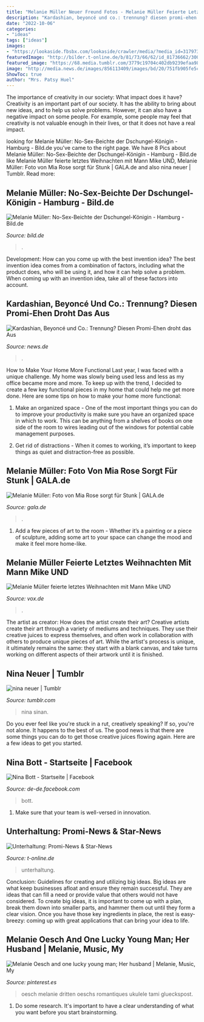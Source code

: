 ```yaml
---
title: "Melanie Müller Neuer Freund Fotos - Melanie Müller Feierte Letztes Weihnachten Mit Mann Mike Und"
description: "Kardashian, beyoncé und co.: trennung? diesen promi-ehen droht das aus"
date: "2022-10-06"
categories:
- "ideas"
tags: ["ideas"]
images:
- "https://lookaside.fbsbx.com/lookaside/crawler/media/?media_id=3179737802040846"
featuredImage: "http://bilder.t-online.de/b/81/73/66/62/id_81736662/300_80/tid_da/nicky-hilton-ist-zum-zweiten-mal-schwanger-.jpg"
featured_image: "https://68.media.tumblr.com/3779c19704c402db9239efaa98672f0e/tumblr_inline_nu7quwooRf1snoibe_540.jpg"
image: "http://media.news.de/images/856113409/images/bd/20/751fb905fe5caf604a911d2c1b86/nopic/no_pic/672/395/-/1/-/-/1017/598/-/-/ted-kennedy_856113409_672x395_f7e31b1dbc06df7c489587c8294f6ee6.jpg"
ShowToc: true
author: "Mrs. Patsy Huel"
---
```



The importance of creativity in our society: What impact does it have?
Creativity is an important part of our society. It has the ability to bring about new ideas, and to help us solve problems. However, it can also have a negative impact on some people. For example, some people may feel that creativity is not valuable enough in their lives, or that it does not have a real impact.

	

		
looking for Melanie Müller: No-Sex-Beichte der Dschungel-Königin - Hamburg - Bild.de you've came to the right page. We have 8 Pics about Melanie Müller: No-Sex-Beichte der Dschungel-Königin - Hamburg - Bild.de like Melanie Müller feierte letztes Weihnachten mit Mann Mike UND, Melanie Müller: Foto von Mia Rose sorgt für Stunk | GALA.de and also nina neuer | Tumblr. Read more:
		
    
## Melanie Müller: No-Sex-Beichte Der Dschungel-Königin - Hamburg - Bild.de

<img loading=lazy src="https://bilder.bild.de/fotos-skaliert/kim-gloss-mit-fans-39203713-36402276/2,w=1280,c=0.bild.jpg" onerror="this.onerror=null;this.src='https://tse2.mm.bing.net/th?id=OIP.IKbK5NzX1lol5487Xtw6dgHaEK&amp;pid=15.1';" alt="Melanie Müller: No-Sex-Beichte der Dschungel-Königin - Hamburg - Bild.de">

_Source: bild.de_

>. 

	

Development: How can you come up with the best invention idea?
The best invention idea comes from a combination of factors, including what the product does, who will be using it, and how it can help solve a problem. When coming up with an invention idea, take all of these factors into account.

    
## Kardashian, Beyoncé Und Co.: Trennung? Diesen Promi-Ehen Droht Das Aus

<img loading=lazy src="http://media.news.de/images/856113409/images/bd/20/751fb905fe5caf604a911d2c1b86/nopic/no_pic/672/395/-/1/-/-/1017/598/-/-/ted-kennedy_856113409_672x395_f7e31b1dbc06df7c489587c8294f6ee6.jpg" onerror="this.onerror=null;this.src='https://tse1.mm.bing.net/th?id=OIP.ucnTTSkZDKe83vxhQDpZ6wHaEW&amp;pid=15.1';" alt="Kardashian, Beyoncé und Co.: Trennung? Diesen Promi-Ehen droht das Aus">

_Source: news.de_

>. 

	

How to Make Your Home More Functional
Last year, I was faced with a unique challenge. My home was slowly being used less and less as my office became more and more. To keep up with the trend, I decided to create a few key functional pieces in my home that could help me get more done. Here are some tips on how to make your home more functional: 
1. Make an organized space - One of the most important things you can do to improve your productivity is make sure you have an organized space in which to work. This can be anything from a shelves of books on one side of the room to wires leading out of the windows for potential cable management purposes. 

2. Get rid of distractions - When it comes to working, it’s important to keep things as quiet and distraction-free as possible.

    
## Melanie Müller: Foto Von Mia Rose Sorgt Für Stunk | GALA.de

<img loading=lazy src="https://image.gala.de/21477406/16x9-1200-675/2dfdf3eb3bacf84a12ae00af37da3e5b/jo/melanie-mueller--1-.jpg" onerror="this.onerror=null;this.src='https://tse2.mm.bing.net/th?id=OIP.l_UbWrW2MeYvAURauMGlawHaEK&amp;pid=15.1';" alt="Melanie Müller: Foto von Mia Rose sorgt für Stunk | GALA.de">

_Source: gala.de_

>. 

	

1. Add a few pieces of art to the room - Whether it’s a painting or a piece of sculpture, adding some art to your space can change the mood and make it feel more home-like.

    
## Melanie Müller Feierte Letztes Weihnachten Mit Mann Mike UND

<img loading=lazy src="https://aisvox-a.akamaihd.net/masters/1208079/26-1/355x0/2975/melanie-mueller-gemeinsames-weihnachtsfest-mit-ihrem-mann-und-uwe.jpg" onerror="this.onerror=null;this.src='https://tse4.mm.bing.net/th?id=OIP.7xWcubAIjmsz8VoZND42egAAAA&amp;pid=15.1';" alt="Melanie Müller feierte letztes Weihnachten mit Mann Mike UND">

_Source: vox.de_

>. 

	

The artist as creator: How does the artist create their art?
Creative artists create their art through a variety of mediums and techniques. They use their creative juices to express themselves, and often work in collaboration with others to produce unique pieces of art. While the artist's process is unique, it ultimately remains the same: they start with a blank canvas, and take turns working on different aspects of their artwork until it is finished.

    
## Nina Neuer | Tumblr

<img loading=lazy src="https://68.media.tumblr.com/3779c19704c402db9239efaa98672f0e/tumblr_inline_nu7quwooRf1snoibe_540.jpg" onerror="this.onerror=null;this.src='https://tse4.mm.bing.net/th?id=OIP.5Tyz51uPaVX5-FCULNwV6wHaFj&amp;pid=15.1';" alt="nina neuer | Tumblr">

_Source: tumblr.com_

>nina sinan. 

	

Do you ever feel like you're stuck in a rut, creatively speaking? If so, you're not alone. It happens to the best of us. The good news is that there are some things you can do to get those creative juices flowing again. Here are a few ideas to get you started.

    
## Nina Bott - Startseite | Facebook

<img loading=lazy src="https://lookaside.fbsbx.com/lookaside/crawler/media/?media_id=3179737802040846" onerror="this.onerror=null;this.src='https://tse1.mm.bing.net/th?id=OIP.Mv36JybdLaEEppodhLl9MAHaJQ&amp;pid=15.1';" alt="Nina Bott - Startseite | Facebook">

_Source: de-de.facebook.com_

>bott. 

	

1. Make sure that your team is well-versed in innovation.

    
## Unterhaltung: Promi-News &amp; Star-News

<img loading=lazy src="http://bilder.t-online.de/b/81/73/66/62/id_81736662/300_80/tid_da/nicky-hilton-ist-zum-zweiten-mal-schwanger-.jpg" onerror="this.onerror=null;this.src='https://tse4.mm.bing.net/th?id=OIP.8o-pwLBqYMf2IpNVqDm92wAAAA&amp;pid=15.1';" alt="Unterhaltung: Promi-News &amp; Star-News">

_Source: t-online.de_

>unterhaltung. 

	

Conclusion: Guidelines for creating and utilizing big ideas.
Big ideas are what keep businesses afloat and ensure they remain successful. They are ideas that can fill a need or provide value that others would not have considered. To create big ideas, it is important to come up with a plan, break them down into smaller parts, and hammer them out until they form a clear vision. Once you have those key ingredients in place, the rest is easy- breezy: coming up with great applications that can bring your idea to life.

    
## Melanie Oesch And One Lucky Young Man; Her Husband | Melanie, Music, My

<img loading=lazy src="https://i.pinimg.com/originals/2a/c5/58/2ac558f225993db56f4a72d7ff44dd40.jpg" onerror="this.onerror=null;this.src='https://tse1.mm.bing.net/th?id=OIP.8HcUAlqSv8q1aSApiS5HqQAAAA&amp;pid=15.1';" alt="Melanie Oesch and one lucky young man; Her husband | Melanie, Music, My">

_Source: pinterest.es_

>oesch melanie dritten oeschs romantiques ukulele tami glueckspost. 

	

1. Do some research. It's important to have a clear understanding of what you want before you start brainstorming.

